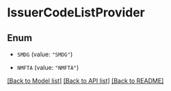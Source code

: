 # IssuerCodeListProvider

## Enum


* `SMDG` (value: `"SMDG"`)

* `NMFTA` (value: `"NMFTA"`)


[[Back to Model list]](../README.md#documentation-for-models) [[Back to API list]](../README.md#documentation-for-api-endpoints) [[Back to README]](../README.md)


